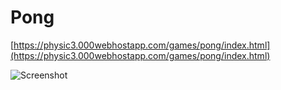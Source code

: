 # Pong

[https://physic3.000webhostapp.com/games/pong/index.html](https://physic3.000webhostapp.com/games/pong/index.html)

![Screenshot](https://i.imgur.com/3zTCPSo.png)
